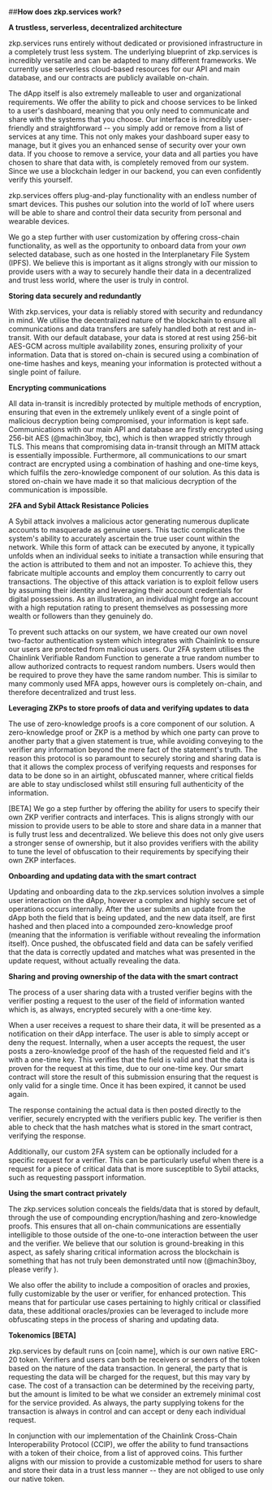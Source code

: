 ##**How does zkp.services work?**

**A trustless, serverless, decentralized architecture**

zkp.services runs entirely without dedicated or provisioned
infrastructure in a completely trust less system. The underlying
blueprint of zkp.services is incredibly versatile and can be adapted to
many different frameworks. We currently use serverless cloud-based
resources for our API and main database, and our contracts are publicly
available on-chain.

The dApp itself is also extremely malleable to user and organizational
requirements. We offer the ability to pick and choose services to be
linked to a user's dashboard, meaning that you only need to communicate
and share with the systems that you choose. Our interface is incredibly
user-friendly and straightforward -- you simply add or remove from a
list of services at any time. This not only makes your dashboard super
easy to manage, but it gives you an enhanced sense of security over your
own data. If you choose to remove a service, your data and all parties
you have chosen to share that data with, is completely removed from our
system. Since we use a blockchain ledger in our backend, you can even
confidently verify this yourself.

zkp.services offers plug-and-play functionality with an endless number
of smart devices. This pushes our solution into the world of IoT where
users will be able to share and control their data security from
personal and wearable devices.

We go a step further with user customization by offering cross-chain
functionality, as well as the opportunity to onboard data from your
*own* selected database, such as one hosted in the Interplanetary File
System (IPFS). We believe this is important as it aligns strongly with
our mission to provide users with a way to securely handle their data in
a decentralized and trust less world, where the user is truly in
control.

**Storing data securely and redundantly**

With zkp.services, your data is reliably stored with security and
redundancy in mind. We utilise the decentralized nature of the
blockchain to ensure all communications and data transfers are safely
handled both at rest and in-transit. With our default database, your
data is stored at rest using 256-bit AES-GCM across multiple
availability zones, ensuring prolixity of your information. Data that is
stored on-chain is secured using a combination of one-time hashes and
keys, meaning your information is protected without a single point of
failure.

**Encrypting communications**

All data in-transit is incredibly protected by multiple methods of
encryption, ensuring that even in the extremely unlikely event of a
single point of malicious decryption being compromised, your information
is kept safe. Communications with our main API and database are firstly
encrypted using 256-bit AES (@machin3boy, tbc), which is then wrapped
strictly through TLS. This means that compromising data in-transit
through an MITM attack is essentially impossible. Furthermore, all
communications to our smart contract are encrypted using a combination
of hashing and one-time keys, which fulfils the zero-knowledge component
of our solution. As this data is stored on-chain we have made it so that
malicious decryption of the communication is impossible.

**2FA and Sybil Attack Resistance Policies**

A Sybil attack involves a malicious actor generating numerous duplicate
accounts to masquerade as genuine users. This tactic complicates the
system\'s ability to accurately ascertain the true user count within the
network. While this form of attack can be executed by anyone, it
typically unfolds when an individual seeks to initiate a transaction
while ensuring that the action is attributed to them and not an
imposter. To achieve this, they fabricate multiple accounts and employ
them concurrently to carry out transactions. The objective of this
attack variation is to exploit fellow users by assuming their identity
and leveraging their account credentials for digital possessions. As an
illustration, an individual might forge an account with a high
reputation rating to present themselves as possessing more wealth or
followers than they genuinely do.

To prevent such attacks on our system, we have created our own novel
two-factor authentication system which integrates with Chainlink to
ensure our users are protected from malicious users. Our 2FA system
utilises the Chainlink Verifiable Random Function to generate a true
random number to allow authorized contracts to request random numbers.
Users would then be required to prove they have the same random number.
This is similar to many commonly used MFA apps, however ours is
completely on-chain, and therefore decentralized and trust less.

**Leveraging ZKPs to store proofs of data and verifying updates to
data**

The use of zero-knowledge proofs is a core component of our solution. A
zero-knowledge proof or ZKP is a method by which one party can prove to
another party that a given statement is true, while avoiding conveying
to the verifier any information beyond the mere fact of the statement\'s
truth. The reason this protocol is so paramount to securely storing and
sharing data is that it allows the complex process of verifying requests
and responses for data to be done so in an airtight, obfuscated manner,
where critical fields are able to stay undisclosed whilst still ensuring
full authenticity of the information.

\[BETA\] We go a step further by offering the ability for users to
specify their own ZKP verifier contracts and interfaces. This is aligns
strongly with our mission to provide users to be able to store and share
data in a manner that is fully trust less and decentralized. We believe
this does not only give users a stronger sense of ownership, but it also
provides verifiers with the ability to tune the level of obfuscation to
their requirements by specifying their own ZKP interfaces.

**Onboarding and updating data with the smart contract**

Updating and onboarding data to the zkp.services solution involves a
simple user interaction on the dApp, however a complex and highly secure
set of operations occurs internally. After the user submits an update
from the dApp both the field that is being updated, and the new data
itself, are first hashed and then placed into a compounded
zero-knowledge proof (meaning that the information is verifiable without
revealing the information itself). Once pushed, the obfuscated field and
data can be safely verified that the data is correctly updated and
matches what was presented in the update request, without actually
revealing the data.

**Sharing and proving ownership of the data with the smart contract**

The process of a user sharing data with a trusted verifier begins with
the verifier posting a request to the user of the field of information
wanted which is, as always, encrypted securely with a one-time key.

When a user receives a request to share their data, it will be presented
as a notification on their dApp interface. The user is able to simply
accept or deny the request. Internally, when a user accepts the request,
the user posts a zero-knowledge proof of the hash of the requested field
and it's with a one-time key. This verifies that the field is valid and
that the data is proven for the request at this time, due to our
one-time key. Our smart contract will store the result of this
submission ensuring that the request is only valid for a single time.
Once it has been expired, it cannot be used again.

The response containing the actual data is then posted directly to the
verifier, securely encrypted with the verifiers public key. The verifier
is then able to check that the hash matches what is stored in the smart
contract, verifying the response.

Additionally, our custom 2FA system can be optionally included for a
specific request for a verifier. This can be particularly useful when
there is a request for a piece of critical data that is more susceptible
to Sybil attacks, such as requesting passport information.

**Using the smart contract privately**

The zkp.services solution conceals the fields/data that is stored by
default, through the use of compounding encryption/hashing and
zero-knowledge proofs. This ensures that all on-chain communications are
essentially intelligible to those outside of the one-to-one interaction
between the user and the verifier. We believe that our solution is
ground-breaking in this aspect, as safely sharing critical information
across the blockchain is something that has not truly been demonstrated
until now (@machin3boy, please verify ).

We also offer the ability to include a composition of oracles and
proxies, fully customizable by the user or verifier, for enhanced
protection. This means that for particular use cases pertaining to
highly critical or classified data, these additional oracles/proxies can
be leveraged to include more obfuscating steps in the process of sharing
and updating data.

**Tokenomics \[BETA\]**

zkp.services by default runs on \[coin name\], which is our own native
ERC-20 token. Verifiers and users can both be receivers or senders of
the token based on the nature of the data transaction. In general, the
party that is requesting the data will be charged for the request, but
this may vary by case. The cost of a transaction can be determined by
the receiving party, but the amount is limited to be what we consider an
extremely minimal cost for the service provided. As always, the party
supplying tokens for the transaction is always in control and can accept
or deny each individual request.

In conjunction with our implementation of the Chainlink Cross-Chain
Interoperability Protocol (CCIP), we offer the ability to fund
transactions with a token of their choice, from a list of approved
coins. This further aligns with our mission to provide a customizable
method for users to share and store their data in a trust less manner --
they are not obliged to use only our native token.
